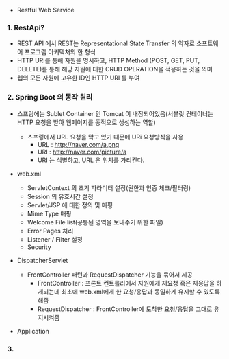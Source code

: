 - Restful Web Service

### 1. RestApi?

- REST API 에서 REST는 Representational State Transfer 의 약자로 소프트웨어 프로그램 아키텍처의 한 형식
- HTTP URI를 통해 자원을 명시하고, HTTP Method (POST, GET, PUT, DELETE)를 통해 해당 자원에 대한 CRUD OPERATION을 적용하는 것을 의미
- 웹의 모든 자원에 고유한 ID인 HTTP URI 를 부여

### 2. Spring Boot 의 동작 원리

- 스프링에는 Sublet Container 인 Tomcat 이 내장되어있음(서블릿 컨테이너는 HTTP 요청을 받아 웹페이지를 동적으로 생성하는 역할)
  - 스프링에서 URL 요청을 막고 있기 때문에 URi 요청방식을 사용
    - URL : http://naver.com/a.png
    - URI : http://naver.com/picture/a
    - URI 는 식별하고, URL 은 위치를 가리킨다.
    
- web.xml
  - ServletContext 의 초기 파라미터 설정(권한과 인증 체크/필터링)
  - Session 의 유효시간 설정
  - Servlet/JSP 에 대한 정의 및 매핑
  - Mime Type 매핑
  - Welcome File list(공통된 영역을 보내주기 위한 파일)
  - Error Pages 처리
  - Listener / Filter 설정
  - Security

- DispatcherServlet
  - FrontController 패턴과 RequestDispatcher 기능을 묶어서 제공
    - FrontController : 프론트 컨트롤러에서 자원에게 재요청 혹은 재응답을 하게되는데 최초에 web.xml에게 한 요청/응답과 동일하게 유지할 수 있도록 해줌
    - RequestDispatcher : FrontController에 도착한 요청/응답을 그대로 유지시켜줌

- Application

### 3. 